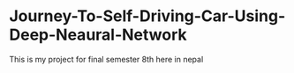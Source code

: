 # Journey-To-Self-Driving-Car-Using-Deep-Neaural-Network
This is my project for final semester 8th here in nepal
